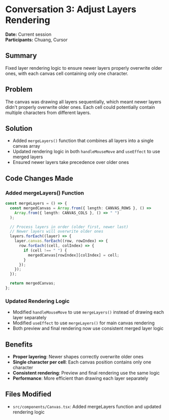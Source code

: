 # Conversation 3: Adjust Layers Rendering

**Date:** Current session  
**Participants:** Chuang, Cursor

## Summary
Fixed layer rendering logic to ensure newer layers properly overwrite older ones, with each canvas cell containing only one character.

## Problem
The canvas was drawing all layers sequentially, which meant newer layers didn't properly overwrite older ones. Each cell could potentially contain multiple characters from different layers.

## Solution
- Added `mergeLayers()` function that combines all layers into a single canvas array
- Updated rendering logic in both `handleMouseMove` and `useEffect` to use merged layers
- Ensured newer layers take precedence over older ones

## Code Changes Made

### Added mergeLayers() Function
```typescript
const mergeLayers = () => {
  const mergedCanvas = Array.from({ length: CANVAS_ROWS }, () =>
    Array.from({ length: CANVAS_COLS }, () => " ")
  );

  // Process layers in order (older first, newer last)
  // Newer layers will overwrite older ones
  layers.forEach((layer) => {
    layer.canvas.forEach((row, rowIndex) => {
      row.forEach((cell, colIndex) => {
        if (cell !== " ") {
          mergedCanvas[rowIndex][colIndex] = cell;
        }
      });
    });
  });

  return mergedCanvas;
};
```

### Updated Rendering Logic
- Modified `handleMouseMove` to use `mergeLayers()` instead of drawing each layer separately
- Modified `useEffect` to use `mergeLayers()` for main canvas rendering
- Both preview and final rendering now use consistent merged layer logic

## Benefits
- **Proper layering**: Newer shapes correctly overwrite older ones
- **Single character per cell**: Each canvas position contains only one character
- **Consistent rendering**: Preview and final rendering use the same logic
- **Performance**: More efficient than drawing each layer separately

## Files Modified
- `src/components/Canvas.tsx`: Added mergeLayers function and updated rendering logic 